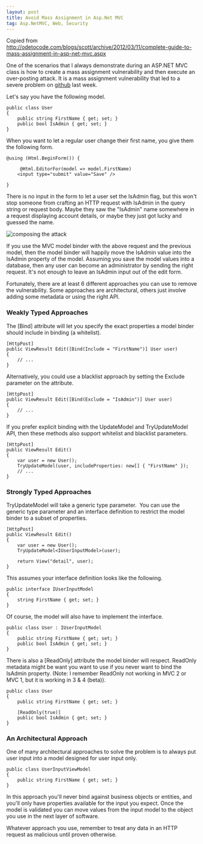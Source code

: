 ```yaml
---
layout: post
title: Avoid Mass Assignment in Asp.Net MVC
tag: Asp.NetMVC, Web, Security
---
```


Copied from http://odetocode.com/blogs/scott/archive/2012/03/11/complete-guide-to-mass-assignment-in-asp-net-mvc.aspx

One of the scenarios that I always demonstrate during an ASP.NET MVC class is how to create a mass assignment vulnerability and then execute an over-posting attack. It is a mass assignment vulnerability that led to a severe problem on [github](https://github.com/blog/1068-public-key-security-vulnerability-and-mitigation) last week.

Let's say you have the following model.

```
public class User
{
    public string FirstName { get; set; }
    public bool IsAdmin { get; set; }
}
```

When you want to let a regular user change their first name, you give them the following form.

```
@using (Html.BeginForm()) {
   
     @Html.EditorFor(model => model.FirstName)
    <input type="submit" value="Save" />    
    
}
```

There is no input in the form to let a user set the IsAdmin flag, but this won't stop someone from crafting an HTTP request with IsAdmin in the query string or request body. Maybe they saw the "IsAdmin" name somewhere in a request displaying account details, or maybe they just got lucky and guessed the name.

![composing the attack](http://odetocode.com/Blogs/images/odetocode_com/Blogs/scott/Windows-Live-Writer/Avoiding-Mass-Assignments-in-ASP.NET-MVC_1416F/image_3.png)

If you use the MVC model binder with the above request and the previous model, then the model binder will happily move the IsAdmin value into the IsAdmin property of the model. Assuming you save the model values into a database, then any user can become an administrator by sending the right request. It's not enough to leave an IsAdmin input out of the edit form.

Fortunately, there are at least 6 different approaches you can use to remove the vulnerability. Some approaches are architectural, others just involve adding some metadata or using the right API.

### Weakly Typed Approaches

The [Bind] attribute will let you specify the exact properties a model binder should include in binding (a whitelist).

```
[HttpPost]
public ViewResult Edit([Bind(Include = "FirstName")] User user)
{
    // ...
}
```
Alternatively, you could use a blacklist approach by setting the Exclude parameter on the attribute.
```
[HttpPost]
public ViewResult Edit([Bind(Exclude = "IsAdmin")] User user)
{
    // ...
}
```
If you prefer explicit binding with the UpdateModel and TryUpdateModel API, then these methods also support whitelist and blacklist parameters.

```
[HttpPost]
public ViewResult Edit()
{
    var user = new User();
    TryUpdateModel(user, includeProperties: new[] { "FirstName" });
    // ...
}
```

### Strongly Typed Approaches

TryUpdateModel will take a generic type parameter.&nbsp; You can use the generic type parameter and an interface definition to restrict the model binder to a subset of properties.

```
[HttpPost]
public ViewResult Edit()
{
    var user = new User();
    TryUpdateModel<IUserInputModel>(user);

    return View("detail", user);
}
```

This assumes your interface definition looks like the following.

```
public interface IUserInputModel
{
    string FirstName { get; set; }
}
```

Of course, the model will also have to implement the interface.

```
public class User : IUserInputModel
{
    public string FirstName { get; set; }
    public bool IsAdmin { get; set; }
}
```

There is also a [ReadOnly] attribute the model binder will respect. ReadOnly metadata might be want you want to use if you never want to bind the IsAdmin property. (Note: I remember ReadOnly not working in MVC 2 or MVC 1, but it is working in 3 & 4 (beta)).

```
public class User 
{
    public string FirstName { get; set; }

    [ReadOnly(true)]
    public bool IsAdmin { get; set; }
}
```

### An Architectural Approach

One of many architectural approaches to solve the problem is to always put user input into a model designed for user input only.

```
public class UserInputViewModel
{
    public string FirstName { get; set; }
}
```

In this approach you'll never bind against business objects or entities, and you'll only have properties available for the input you expect. Once the model is validated you can move values from the input model to the object you use in the next layer of software.

Whatever approach you use, remember to treat any data in an HTTP request as malicious until proven otherwise.